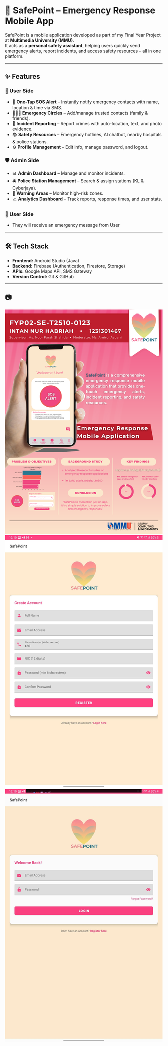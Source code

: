 # 🚨 SafePoint – Emergency Response Mobile App  

SafePoint is a mobile application developed as part of my Final Year Project at **Multimedia University (MMU)**.  
It acts as a **personal safety assistant**, helping users quickly send emergency alerts, report incidents, and access safety resources – all in one platform.  

---
## ✨ Features  
### 👤 User Side  
- 📍 **One-Tap SOS Alert** – Instantly notify emergency contacts with name, location & time via SMS.  
- 👨‍👩‍👧 **Emergency Circles** – Add/manage trusted contacts (family & friends).  
- 📝 **Incident Reporting** – Report crimes with auto-location, text, and photo evidence.  
- 📚 **Safety Resources** – Emergency hotlines, AI chatbot, nearby hospitals & police stations.  
- ⚙️ **Profile Management** – Edit info, manage password, and logout.  

### 🛡️ Admin Side
- 📊 **Admin Dashboard** – Manage and monitor incidents.  
- 🚔 **Police Station Management** – Search & assign stations (KL & Cyberjaya).  
- 🚧 **Warning Areas** – Monitor high-risk zones.  
- 📈 **Analytics Dashboard** – Track reports, response times, and user stats.  

### 👤 User Side  
- They will receive an emergency message from User 
---
## 🛠️ Tech Stack  
- **Frontend:** Android Studio (Java)  
- **Backend:** Firebase (Authentication, Firestore, Storage)  
- **APIs:** Google Maps API, SMS Gateway  
- **Version Control:** Git & GitHub  

---

## 📷 
![SafePoint FYP Poster](/images/Poster.png)
![SafePoint Register](/images/register.jpeg)
![SafePoint Login](/images/login.jpeg)

